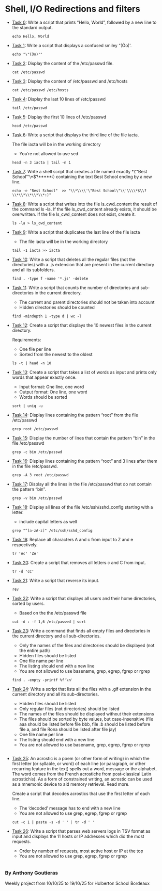 # Shell, I/O Redirections and filters

* [Task 0](./0-hello_world): Write a script that prints “Hello, World”, followed by a new line to the standard output.
  ```
  echo Hello, World
  ```

* [Task 1](./1-confused_smiley): Write a script that displays a confused smiley "(Ôo)'.
  ```
  echo "\"(Ôo)'"
  ```

* [Task 2](./2-hellofile): Display the content of the /etc/passwd file.
  ```
  cat /etc/passwd
  ```

* [Task 3](./3-twofiles): Display the content of /etc/passwd and /etc/hosts
  ```
  cat /etc/passwd /etc/hosts
  ```

* [Task 4](./4-lastlines): Display the last 10 lines of /etc/passwd
  ```
  tail /etc/passwd
  ```

* [Task 5](./5-firstlines): Display the first 10 lines of /etc/passwd
  ```
  head /etc/passwd
  ```

* [Task 6](./6-third_line): Write a script that displays the third line of the file iacta.

  The file iacta will be in the working directory

  * You’re not allowed to use sed
  ```
  head -n 3 iacta | tail -n 1
  ```

* [Task 7](./7-file): Write a shell script that creates a file named exactly \*\\'"Best School"\'\\*$\?\*\*\*\*\*:) containing the text Best School ending by a new line.
  ```
  echo -e "Best School"  >> "\\*\\\\'\"Best School\"\\'\\\\*$\\?\\*\\*\\*\\*\\*:)"
  ```

* [Task 8](./8-cwd_state): Write a script that writes into the file ls_cwd_content the result of the command ls -la. If the file ls_cwd_content already exists, it should be overwritten. If the file ls_cwd_content does not exist, create it.
  ```
  ls -la > ls_cwd_content
  ```

* [Task 9](./9-duplicate_last_line): Write a script that duplicates the last line of the file iacta

  * The file iacta will be in the working directory
  ```
  tail -1 iacta >> iacta 
  ```

* [Task 10](./10-no_more_js): Write a script that deletes all the regular files (not the directories) with a .js extension that are present in the current directory and all its subfolders.
  ```
  find . -type f -name '*.js' -delete
  ```

* [Task 11](./11-directories): Write a script that counts the number of directories and sub-directories in the current directory.

  * The current and parent directories should not be taken into account
  * Hidden directories should be counted
  ```
  find -mindepth 1 -type d | wc -l
  ```

* [Task 12](./12-newest_files): Create a script that displays the 10 newest files in the current directory.

  Requirements:

  * One file per line
  * Sorted from the newest to the oldest
  ```
  ls -t | head -n 10
  ```

* [Task 13](./13-unique): Create a script that takes a list of words as input and prints only words that appear exactly once.

  * Input format: One line, one word
  * Output format: One line, one word
  * Words should be sorted
  ```
  sort | uniq -u
  ```

* [Task 14](./14-findthatword): Display lines containing the pattern “root” from the file /etc/passwd
  ```
  grep root /etc/passwd
  ```

* [Task 15](./15-countthatword): Display the number of lines that contain the pattern “bin” in the file /etc/passwd
  ```
  grep -c bin /etc/passwd
  ```

* [Task 16](./16-whatsnext): Display lines containing the pattern “root” and 3 lines after them in the file /etc/passwd.
  ```
  grep -A 3 root /etc/passwd
  ```

* [Task 17](./17-hidethisword): Display all the lines in the file /etc/passwd that do not contain the pattern “bin”.
  ```
  grep -v bin /etc/passwd
  ```

* [Task 18](./18-letteronly): Display all lines of the file /etc/ssh/sshd_config starting with a letter.

  * include capital letters as well
  ```
  grep "^[a-zA-z]" /etc/ssh/sshd_config
  ```

* [Task 19](./19-AZ): Replace all characters A and c from input to Z and e respectively.
  ```
  tr 'Ac' 'Ze'
  ```

* [Task 20](./20-hiago): Create a script that removes all letters c and C from input.
  ```
  tr -d 'cC'
  ```

* [Task 21](./21-reverse): Write a script that reverse its input.
  ```
  rev
  ```

* [Task 22](./22-users_and_homes): Write a script that displays all users and their home directories, sorted by users.

  * Based on the the /etc/passwd file
  ```
  cut -d : -f 1,6 /etc/passwd | sort
  ```

* [Task 23](./23-empty_casks): Write a command that finds all empty files and directories in the current directory and all sub-directories.

  * Only the names of the files and directories should be displayed (not the entire path)
  * Hidden files should be listed
  * One file name per line
  * The listing should end with a new line
  * You are not allowed to use basename, grep, egrep, fgrep or rgrep
  ```
  find . -empty -printf %f'\n'
  ```

* [Task 24](./24-gifs): Write a script that lists all the files with a .gif extension in the current directory and all its sub-directories.

  * Hidden files should be listed
  * Only regular files (not directories) should be listed
  * The names of the files should be displayed without their extensions
  * The files should be sorted by byte values, but case-insensitive (file aaa should be listed before file bbb, file .b should be listed before file a, and file Rona should be listed after file jay)
  * One file name per line
  * The listing should end with a new line
  * You are not allowed to use basename, grep, egrep, fgrep or rgrep
  ```
  
  ```

* [Task 25](./25-acrostic): An acrostic is a poem (or other form of writing) in which the first letter (or syllable, or word) of each line (or paragraph, or other recurring feature in the text) spells out a word, message or the alphabet. The word comes from the French acrostiche from post-classical Latin acrostichis). As a form of constrained writing, an acrostic can be used as a mnemonic device to aid memory retrieval. Read more.

  Create a script that decodes acrostics that use the first letter of each line.

  * The ‘decoded’ message has to end with a new line
  * You are not allowed to use grep, egrep, fgrep or rgrep
  ```
  cut -c 1 | paste -s -d ' ' | tr -d ' '
  ```

* [Task 26](./26-the_biggest_fan): Write a script that parses web servers logs in TSV format as input and displays the 11 hosts or IP addresses which did the most requests.

  * Order by number of requests, most active host or IP at the top
  * You are not allowed to use grep, egrep, fgrep or rgrep
  ```
  
  ```

### By Anthony Goutieras
  Weekly project from 10/10/25 to 19/10/25 for Holberton School Bordeaux
